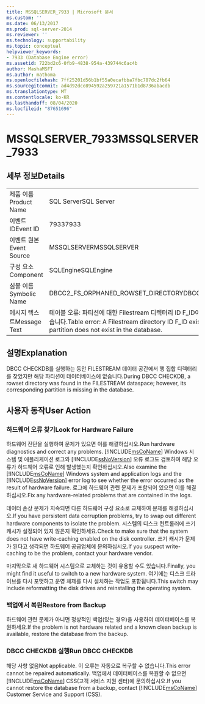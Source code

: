 ```yaml
---
title: MSSQLSERVER_7933 | Microsoft 문서
ms.custom: ''
ms.date: 06/13/2017
ms.prod: sql-server-2014
ms.reviewer: ''
ms.technology: supportability
ms.topic: conceptual
helpviewer_keywords:
- 7933 (Database Engine error)
ms.assetid: 722bd2c6-0fb9-4838-954a-439744c6ac4b
author: MashaMSFT
ms.author: mathoma
ms.openlocfilehash: 7ff25201d56b1bf55a0ecafbba7fbc787dc2fb64
ms.sourcegitcommit: ad4d92dce894592a259721a1571b1d8736abacdb
ms.translationtype: MT
ms.contentlocale: ko-KR
ms.lasthandoff: 08/04/2020
ms.locfileid: "87651696"
---
```

# <a name="mssqlserver_7933"></a><span data-ttu-id="2596b-102">MSSQLSERVER_7933</span><span class="sxs-lookup"><span data-stu-id="2596b-102">MSSQLSERVER_7933</span></span>
    
## <a name="details"></a><span data-ttu-id="2596b-103">세부 정보</span><span class="sxs-lookup"><span data-stu-id="2596b-103">Details</span></span>  
  
|||  
|-|-|  
|<span data-ttu-id="2596b-104">제품 이름</span><span class="sxs-lookup"><span data-stu-id="2596b-104">Product Name</span></span>|<span data-ttu-id="2596b-105">SQL Server</span><span class="sxs-lookup"><span data-stu-id="2596b-105">SQL Server</span></span>|  
|<span data-ttu-id="2596b-106">이벤트 ID</span><span class="sxs-lookup"><span data-stu-id="2596b-106">Event ID</span></span>|<span data-ttu-id="2596b-107">7933</span><span class="sxs-lookup"><span data-stu-id="2596b-107">7933</span></span>|  
|<span data-ttu-id="2596b-108">이벤트 원본</span><span class="sxs-lookup"><span data-stu-id="2596b-108">Event Source</span></span>|<span data-ttu-id="2596b-109">MSSQLSERVER</span><span class="sxs-lookup"><span data-stu-id="2596b-109">MSSQLSERVER</span></span>|  
|<span data-ttu-id="2596b-110">구성 요소</span><span class="sxs-lookup"><span data-stu-id="2596b-110">Component</span></span>|<span data-ttu-id="2596b-111">SQLEngine</span><span class="sxs-lookup"><span data-stu-id="2596b-111">SQLEngine</span></span>|  
|<span data-ttu-id="2596b-112">심볼 이름</span><span class="sxs-lookup"><span data-stu-id="2596b-112">Symbolic Name</span></span>|<span data-ttu-id="2596b-113">DBCC2_FS_ORPHANED_ROWSET_DIRECTORY</span><span class="sxs-lookup"><span data-stu-id="2596b-113">DBCC2_FS_ORPHANED_ROWSET_DIRECTORY</span></span>|  
|<span data-ttu-id="2596b-114">메시지 텍스트</span><span class="sxs-lookup"><span data-stu-id="2596b-114">Message Text</span></span>|<span data-ttu-id="2596b-115">테이블 오류: 파티션에 대한 Filestream 디렉터리 ID F_ID이(가) 있지만 해당 파티션이 데이터베이스에 없습니다.</span><span class="sxs-lookup"><span data-stu-id="2596b-115">Table error: A Filestream directory ID F_ID exists for a partition, but the corresponding partition does not exist in the database.</span></span>|  
  
## <a name="explanation"></a><span data-ttu-id="2596b-116">설명</span><span class="sxs-lookup"><span data-stu-id="2596b-116">Explanation</span></span>  
 <span data-ttu-id="2596b-117">DBCC CHECKDB를 실행하는 동안 FILESTREAM 데이터 공간에서 행 집합 디렉터리를 찾았지만 해당 파티션이 데이터베이스에 없습니다.</span><span class="sxs-lookup"><span data-stu-id="2596b-117">During DBCC CHECKDB, a rowset directory was found in the FILESTREAM dataspace; however, its corresponding partition is missing in the database.</span></span>  
  
## <a name="user-action"></a><span data-ttu-id="2596b-118">사용자 동작</span><span class="sxs-lookup"><span data-stu-id="2596b-118">User Action</span></span>  
  
### <a name="look-for-hardware-failure"></a><span data-ttu-id="2596b-119">하드웨어 오류 찾기</span><span class="sxs-lookup"><span data-stu-id="2596b-119">Look for Hardware Failure</span></span>  
 <span data-ttu-id="2596b-120">하드웨어 진단을 실행하여 문제가 있으면 이를 해결하십시오.</span><span class="sxs-lookup"><span data-stu-id="2596b-120">Run hardware diagnostics and correct any problems.</span></span> <span data-ttu-id="2596b-121">[!INCLUDE[msCoName](../../includes/msconame-md.md)] Windows 시스템 및 애플리케이션 로그와 [!INCLUDE[ssNoVersion](../../includes/ssnoversion-md.md)] 오류 로그도 검토하여 해당 오류가 하드웨어 오류로 인해 발생했는지 확인하십시오.</span><span class="sxs-lookup"><span data-stu-id="2596b-121">Also examine the [!INCLUDE[msCoName](../../includes/msconame-md.md)] Windows system and application logs and the [!INCLUDE[ssNoVersion](../../includes/ssnoversion-md.md)] error log to see whether the error occurred as the result of hardware failure.</span></span> <span data-ttu-id="2596b-122">로그에 하드웨어 관련 문제가 포함되어 있으면 이를 해결하십시오.</span><span class="sxs-lookup"><span data-stu-id="2596b-122">Fix any hardware-related problems that are contained in the logs.</span></span>  
  
 <span data-ttu-id="2596b-123">데이터 손상 문제가 지속되면 다른 하드웨어 구성 요소로 교체하여 문제를 해결하십시오.</span><span class="sxs-lookup"><span data-stu-id="2596b-123">If you have persistent data corruption problems, try to swap out different hardware components to isolate the problem.</span></span> <span data-ttu-id="2596b-124">시스템의 디스크 컨트롤러에 쓰기 캐시가 설정되어 있지 않은지 확인하세요.</span><span class="sxs-lookup"><span data-stu-id="2596b-124">Check to make sure that the system does not have write-caching enabled on the disk controller.</span></span> <span data-ttu-id="2596b-125">쓰기 캐시가 문제가 된다고 생각되면 하드웨어 공급업체에 문의하십시오.</span><span class="sxs-lookup"><span data-stu-id="2596b-125">If you suspect write-caching to be the problem, contact your hardware vendor.</span></span>  
  
 <span data-ttu-id="2596b-126">마지막으로 새 하드웨어 시스템으로 교체하는 것이 유용할 수도 있습니다.</span><span class="sxs-lookup"><span data-stu-id="2596b-126">Finally, you might find it useful to switch to a new hardware system.</span></span> <span data-ttu-id="2596b-127">여기에는 디스크 드라이브를 다시 포맷하고 운영 체제를 다시 설치하는 작업도 포함됩니다.</span><span class="sxs-lookup"><span data-stu-id="2596b-127">This switch may include reformatting the disk drives and reinstalling the operating system.</span></span>  
  
### <a name="restore-from-backup"></a><span data-ttu-id="2596b-128">백업에서 복원</span><span class="sxs-lookup"><span data-stu-id="2596b-128">Restore from Backup</span></span>  
 <span data-ttu-id="2596b-129">하드웨어 관련 문제가 아니면 정상적인 백업(있는 경우)을 사용하여 데이터베이스를 복원하세요.</span><span class="sxs-lookup"><span data-stu-id="2596b-129">If the problem is not hardware related and a known clean backup is available, restore the database from the backup.</span></span>  
  
### <a name="run-dbcc-checkdb"></a><span data-ttu-id="2596b-130">DBCC CHECKDB 실행</span><span class="sxs-lookup"><span data-stu-id="2596b-130">Run DBCC CHECKDB</span></span>  
 <span data-ttu-id="2596b-131">해당 사항 없음</span><span class="sxs-lookup"><span data-stu-id="2596b-131">Not applicable.</span></span> <span data-ttu-id="2596b-132">이 오류는 자동으로 복구할 수 없습니다.</span><span class="sxs-lookup"><span data-stu-id="2596b-132">This error cannot be repaired automatically.</span></span> <span data-ttu-id="2596b-133">백업에서 데이터베이스를 복원할 수 없으면 [!INCLUDE[msCoName](../../includes/msconame-md.md)] CSS(고객 서비스 지원 센터)에 문의하십시오.</span><span class="sxs-lookup"><span data-stu-id="2596b-133">If you cannot restore the database from a backup, contact [!INCLUDE[msCoName](../../includes/msconame-md.md)] Customer Service and Support (CSS).</span></span>  
  
  
